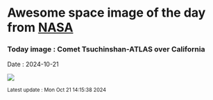 
# Awesome space image of the day from [NASA](https://api.nasa.gov/)

### Today image : Comet Tsuchinshan-ATLAS over California
Date : 2024-10-21

![](https://apod.nasa.gov/apod/image/2410/CometA3_Fulda_960.jpg)

<small>Latest update : Mon Oct 21 14:15:38 2024</small>
        